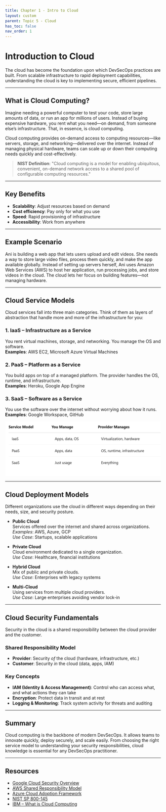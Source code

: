 ```yaml
---
title: Chapter 1 - Intro to Cloud
layout: custom
parent: Topic 5 - Cloud 
has_toc: false
nav_order: 1
---
```

# Introduction to Cloud

The cloud has become the foundation upon which DevSecOps practices are built. From scalable infrastructure to rapid deployment capabilities, understanding the cloud is key to implementing secure, efficient pipelines.

---

## What is Cloud Computing?

Imagine needing a powerful computer to test your code, store large amounts of data, or run an app for millions of users. Instead of buying expensive hardware, you rent what you need—on demand, from someone else’s infrastructure. That, in essence, is cloud computing.

Cloud computing provides on-demand access to computing resources—like servers, storage, and networking—delivered over the internet. Instead of managing physical hardware, teams can scale up or down their computing needs quickly and cost-effectively.

> **NIST Definition**: "Cloud computing is a model for enabling ubiquitous, convenient, on-demand network access to a shared pool of configurable computing resources."

---

## Key Benefits

- **Scalability**: Adjust resources based on demand  
- **Cost efficiency**: Pay only for what you use  
- **Speed**: Rapid provisioning of infrastructure  
- **Accessibility**: Work from anywhere  

---

## Example Scenario

Ani is building a web app that lets users upload and edit videos. She needs a way to store large video files, process them quickly, and make the app available globally. Instead of setting up servers herself, Ani uses Amazon Web Services (AWS) to host her application, run processing jobs, and store videos in the cloud. The cloud lets her focus on building features—not managing hardware.

---

## Cloud Service Models

Cloud services fall into three main categories. Think of them as layers of abstraction that handle more and more of the infrastructure for you:

### 1. IaaS – Infrastructure as a Service
You rent virtual machines, storage, and networking. You manage the OS and software.  
**Examples**: AWS EC2, Microsoft Azure Virtual Machines

### 2. PaaS – Platform as a Service
You build apps on top of a managed platform. The provider handles the OS, runtime, and infrastructure.  
**Examples**: Heroku, Google App Engine

### 3. SaaS – Software as a Service
You use the software over the internet without worrying about how it runs.  
**Examples**: Google Workspace, GitHub

![Cloud Service Models](../../../../images/introtocloudcapstone.png)


---

## Cloud Deployment Models

Different organizations use the cloud in different ways depending on their needs, size, and security posture.

- **Public Cloud**  
  Services offered over the internet and shared across organizations.  
  *Examples*: AWS, Azure, GCP  
  *Use Case*: Startups, scalable applications  

- **Private Cloud**  
  Cloud environment dedicated to a single organization.  
  *Use Case*: Healthcare, financial institutions  

- **Hybrid Cloud**  
  Mix of public and private clouds.  
  *Use Case*: Enterprises with legacy systems  

- **Multi-Cloud**  
  Using services from multiple cloud providers.  
  *Use Case*: Large enterprises avoiding vendor lock-in  

---

## Cloud Security Fundamentals

Security in the cloud is a shared responsibility between the cloud provider and the customer.

### Shared Responsibility Model

- **Provider**: Security *of* the cloud (hardware, infrastructure, etc.)
- **Customer**: Security *in* the cloud (data, apps, IAM)

### Key Concepts

- **IAM (Identity & Access Management)**: Control who can access what, and what actions they can take  
- **Encryption**: Protect data in transit and at rest  
- **Logging & Monitoring**: Track system activity for threats and auditing  

---

## Summary

Cloud computing is the backbone of modern DevSecOps. It allows teams to innovate quickly, deploy securely, and scale easily. From choosing the right service model to understanding your security responsibilities, cloud knowledge is essential for any DevSecOps practitioner.

---

## Resources

- [Google Cloud Security Overview](https://cloud.google.com/blog/topics/developers-practitioners/google-cloud-security-overview)  
- [AWS Shared Responsibility Model](https://aws.amazon.com/compliance/shared-responsibility-model/)  
- [Azure Cloud Adoption Framework](https://learn.microsoft.com/en-us/azure/cloud-adoption-framework/)  
- [NIST SP 800-145](https://nvlpubs.nist.gov/nistpubs/Legacy/SP/nistspecialpublication800-145.pdf)  
- [IBM – What is Cloud Computing](https://www.ibm.com/think/topics/cloud-computing)
